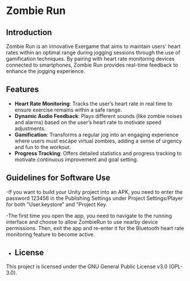# Zombie Run

## Introduction
Zombie Run is an innovative Exergame that aims to maintain users' heart rates within an optimal range during jogging sessions through the use of gamification techniques. By pairing with heart rate monitoring devices connected to smartphones, Zombie Run provides real-time feedback to enhance the jogging experience.

## Features
- **Heart Rate Monitoring**: Tracks the user’s heart rate in real time to ensure exercise remains within a safe range.
- **Dynamic Audio Feedback**: Plays different sounds (like zombie noises and alarms) based on the user’s heart rate to motivate speed adjustments.
- **Gamification**: Transforms a regular jog into an engaging experience where users must escape virtual zombies, adding a sense of urgency and fun to the workout.
- **Progress Tracking**: Offers detailed statistics and progress tracking to motivate continuous improvement and goal setting.

 ## Guidelines for Software Use
 -If you want to build your Unity project into an APK, you need to enter the password 123456 in the Publishing Settings under Project Settings/Player for both "User.keystore" and "Project Key.

 -The first time you open the app, you need to navigate to the running interface and choose to allow ZombieRun to use nearby device permissions. Then, exit the app and re-enter it for the Bluetooth heart rate monitoring feature  to become active.

- ## License
This project is licensed under the GNU General Public License v3.0 (GPL-3.0).

 
